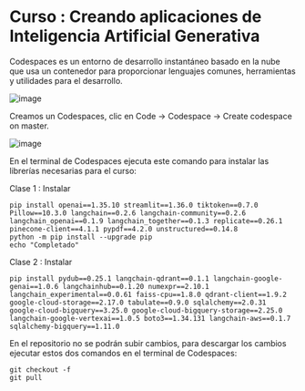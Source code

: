 # Curso : Creando aplicaciones de Inteligencia Artificial Generativa

Codespaces es un entorno de desarrollo instantáneo basado en la nube que usa un contenedor para proporcionar lenguajes comunes, herramientas y utilidades para el desarrollo.

![image](https://user-images.githubusercontent.com/2066453/278680037-24cbb036-f0e0-4410-974d-eb04b36426c7.png)

Creamos un Codespaces, clic en Code -> Codespace -> Create codespace on master.

![image](https://github.com/luisgradossalinas/curso-ia-generativa-05/assets/2066453/9f0f2cc4-1be3-4acf-a134-481b44052a2c)

En el terminal de Codespaces ejecuta este comando para instalar las librerías necesarias para el curso:

Clase 1 : Instalar

	pip install openai==1.35.10 streamlit==1.36.0 tiktoken==0.7.0 Pillow==10.3.0 langchain==0.2.6 langchain-community==0.2.6 langchain_openai==0.1.9 langchain_together==0.1.3 replicate==0.26.1 pinecone-client==4.1.1 pypdf==4.2.0 unstructured==0.14.8
 	python -m pip install --upgrade pip
  	echo "Completado"

Clase 2 : Instalar

	pip install pydub==0.25.1 langchain-qdrant==0.1.1 langchain-google-genai==1.0.6 langchainhub==0.1.20 numexpr==2.10.1 langchain_experimental==0.0.61 faiss-cpu==1.8.0 qdrant-client==1.9.2 google-cloud-storage==2.17.0 tabulate==0.9.0 sqlalchemy==2.0.31 google-cloud-bigquery==3.25.0 google-cloud-bigquery-storage==2.25.0 langchain-google-vertexai==1.0.5 boto3==1.34.131 langchain-aws==0.1.7 sqlalchemy-bigquery==1.11.0

En el repositorio no se podrán subir cambios, para descargar los cambios ejecutar estos dos comandos en el terminal de Codespaces:

	git checkout -f
 	git pull
